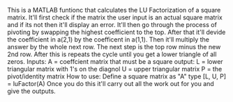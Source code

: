 This is a MATLAB funtionc that calculates the LU Factorization of a square matrix. It'll first check if the matrix the user input is an actual square matrix and if its not then it'll display an error. It'll then go through the process of pivoting by swapping the highest coefficient to the top. After that it'll devide the coefficient in a(2,1) by the coefficent in a(1,1). Then it'll multiply the answer by the whole next row. The next step is the top row minus the new 2nd row. After this is repeats the cycle until you get a lower triangle of all zeros. 
Inputs: 
      A = coeffcient matrix that must be a square
output: 
      L = lower triangular matrix with 1's on the diagnol
      U = upper triangular matrix
      P = the pivot/identity matrix
How to use:
      Define a square matrix as "A"
      type [L, U, P] = luFactor(A) 
Once you do this it'll carry out all the work out for you and give the outputs.
